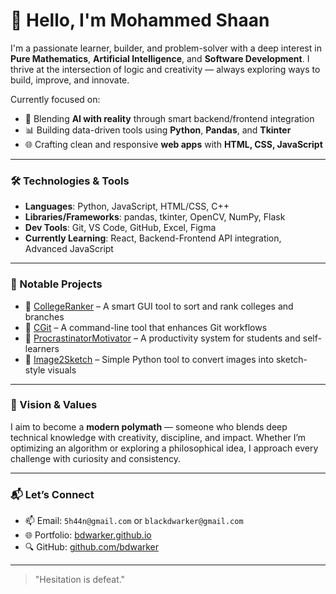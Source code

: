 # 👋 Hello, I'm Mohammed Shaan

I'm a passionate learner, builder, and problem-solver with a deep interest in **Pure Mathematics**, **Artificial Intelligence**, and **Software Development**. I thrive at the intersection of logic and creativity — always exploring ways to build, improve, and innovate.

Currently focused on:
- 🧠 Blending **AI with reality** through smart backend/frontend integration
- 📊 Building data-driven tools using **Python**, **Pandas**, and **Tkinter**
- 🌐 Crafting clean and responsive **web apps** with **HTML, CSS, JavaScript**

---

### 🛠️ Technologies & Tools
- **Languages**: Python, JavaScript, HTML/CSS, C++
- **Libraries/Frameworks**: pandas, tkinter, OpenCV, NumPy, Flask
- **Dev Tools**: Git, VS Code, GitHub, Excel, Figma
- **Currently Learning**: React, Backend-Frontend API integration, Advanced JavaScript

---

### 📌 Notable Projects
- 🔹 [CollegeRanker](https://github.com/bdwarker/CollegeRanker) – A smart GUI tool to sort and rank colleges and branches
- 🔹 [CGit](https://github.com/bdwarker/CGit) – A command-line tool that enhances Git workflows
- 🔹 [ProcrastinatorMotivator](https://github.com/bdwarker/ProcastinatorMotivator) – A productivity system for students and self-learners
- 🔹 [Image2Sketch](https://github.com/bdwarker/Image2Sketch) – Simple Python tool to convert images into sketch-style visuals

---

### 🧭 Vision & Values
I aim to become a **modern polymath** — someone who blends deep technical knowledge with creativity, discipline, and impact. Whether I’m optimizing an algorithm or exploring a philosophical idea, I approach every challenge with curiosity and consistency.

---

### 📬 Let’s Connect
- 📫 Email: `5h44n@gmail.com` or `blackdwarker@gmail.com`
- 🌐 Portfolio: [bdwarker.github.io](https://bdwarker.github.io)
- 🔍 GitHub: [github.com/bdwarker](https://github.com/bdwarker)

---

> "Hesitation is defeat."


